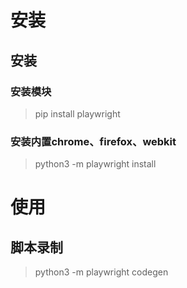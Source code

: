 # 安装

## 安装
### 安装模块
> pip install playwright

### 安装内置chrome、firefox、webkit
> python3 -m playwright install

# 使用
## 脚本录制
> python3 -m playwright codegen